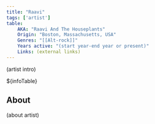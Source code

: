 ```yaml
---
title: "Raavi"
tags: ['artist']
table:
    AKA: "Raavi And The Houseplants"
    Origin: "Boston, Massachusetts, USA"
    Genres: "[[Alt-rock]]"
    Years active: "(start year-end year or present)"
    Links: (external links)
---
```


(artist intro)

${infoTable}

## About
(about artist)